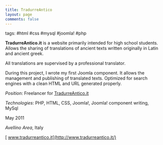 ```yaml
---
title: TradurreAntico
layout: page
comments: false
---
```

tags: #html #css #mysql #joomla! #php

**TradurreAntico.it** is a website primarily intended for high school students. Allows the sharing of translations of ancient texts written originally in Latin and ancient greek.

All translations are supervised by a professional translator.

During this project, I wrote my first Joomla component. It allows the management and publishing of translated texts. Optimized for search engines with a clean HTML and URL generated properly.

_Position_: Freelancer for [TradurreAntico.it](http://www.tradurreantico.it/ "TradurreAntico.it")

_Technologies_: PHP, HTML, CSS, Joomla!, Joomla! component writing, MySql

May 2011

_Avellino Area_, Italy

[<i class="icon-external-link"></i>&nbsp;www.tradurreantico.it](http://www.tradurreantico.it/)
